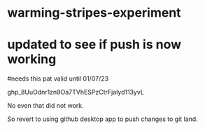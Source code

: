 # warming-stripes-experiment

# updated to see if push is now working

#needs this pat valid until 01/07/23

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

No even that did not work. 

So revert to using github desktop app to push changes to git land.

